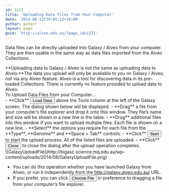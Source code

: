 ```yaml
---
id: 1221
title: 'Uploading Data Files from Your Computer'
date: '2014-08-12T19:05:12+10:00'
author: peterr
layout: page
guid: 'http://alveo.edu.au/?page_id=1221'
---
```


Data files can be directly uploaded into Galaxy / Alveo from your computer. They are then usable in the same way as data files imported from the Alveo Collections.

<div class="panel panel-warning"><div class="panel-heading">**Uploading data to Galaxy / Alveo is not the same as uploading data to Alveo.**The data you upload will only be available to you on Galaxy / Alveo, not via any Alveo feature. Alveo is a tool for discovering data in its pre-loaded Collections. There is currently no feature provided to upload data to Alveo.

</div></div><section class="panel panel-default instructions"><div class="panel-title">To Upload Data Files from your Computer…</div><div class="panel-body">- **Click** <button class="btn btn-default" type="button">Load Data</button> above the Tools column at the left of the Galaxy screen. The dialog shown below will be displayed.
- **Drag** a file from your computer’s file explorer and drop it onto this window. They file’s name and size will be shown in a new line in the table.
- **Drag** additional files into this window if you want to upload multiple files. Each file is shown on a new line.
- **Select** the options you require for each file from the **Type**, **Genome** and **Space &gt; Tab** controls.
- **Click** <button class="btn btn-default" type="button">Start</button> to start the upload process. All of the listed files are uploaded.
- **Click** <button class="btn btn-default" type="button">Close</button> to close the dialog after the upload operation completes.

</div></section>![GalaxyUploadFile](http://bigasc.science.mq.edu.au/wp-content/uploads/2014/08/GalaxyUploadFile.png)

- You can do this operation whether you have launched Galaxy from Alveo, or run it independently from the <http://galaxy.alveo.edu.au/> URL.
- If you prefer, you can click <button class="btn btn-default" type="button">Choose File</button> in preference to dragging a file from your computer’s file explorer.